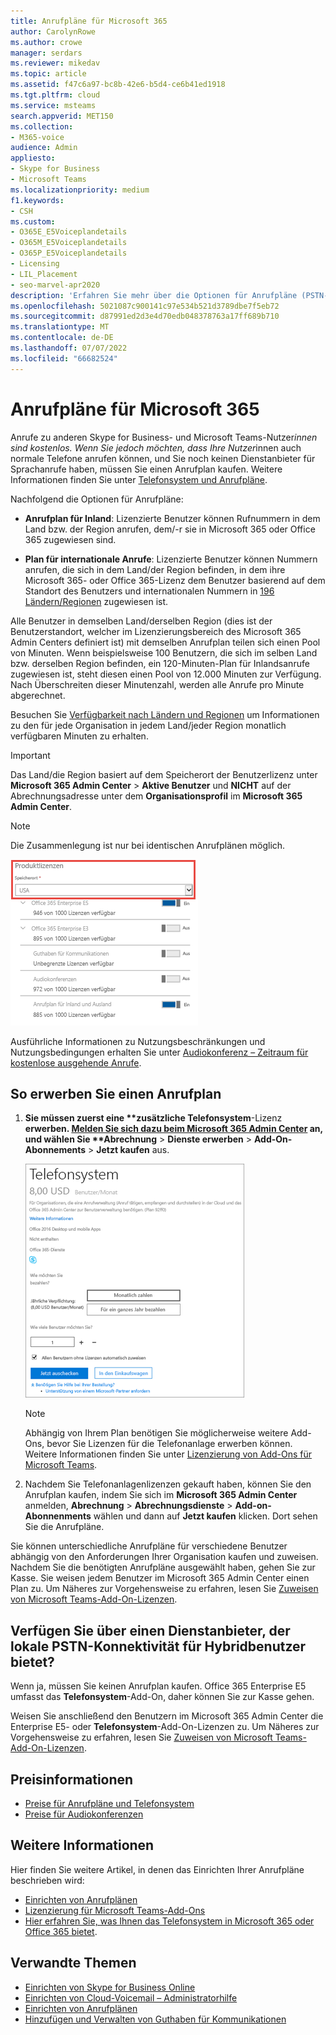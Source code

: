 ```yaml
---
title: Anrufpläne für Microsoft 365
author: CarolynRowe
ms.author: crowe
manager: serdars
ms.reviewer: mikedav
ms.topic: article
ms.assetid: f47c6a97-bc8b-42e6-b5d4-ce6b41ed1918
ms.tgt.pltfrm: cloud
ms.service: msteams
search.appverid: MET150
ms.collection:
- M365-voice
audience: Admin
appliesto:
- Skype for Business
- Microsoft Teams
ms.localizationpriority: medium
f1.keywords:
- CSH
ms.custom:
- O365E_E5Voiceplandetails
- O365M_E5Voiceplandetails
- O365P_E5Voiceplandetails
- Licensing
- LIL_Placement
- seo-marvel-apr2020
description: 'Erfahren Sie mehr über die Optionen für Anrufpläne (PSTN-Anrufpläne) für Skype for Business und wie Sie Lizenzen für Ihre Organisation erhalten. '
ms.openlocfilehash: 5021087c900141c97e534b521d3789dbe7f5eb72
ms.sourcegitcommit: d87991ed2d3e4d70edb048378763a17ff689b710
ms.translationtype: MT
ms.contentlocale: de-DE
ms.lasthandoff: 07/07/2022
ms.locfileid: "66682524"
---
```

# <a name="calling-plans-for-microsoft-365"></a>Anrufpläne für Microsoft 365

Anrufe zu anderen Skype for Business- und Microsoft Teams-Nutzer*innen sind kostenlos. Wenn Sie jedoch möchten, dass Ihre Nutzer*innen auch normale Telefone anrufen können, und Sie noch keinen Dienstanbieter für Sprachanrufe haben, müssen Sie einen Anrufplan kaufen. Weitere Informationen finden Sie unter [Telefonsystem und Anrufpläne](calling-plan-landing-page.md).
  
Nachfolgend die Optionen für Anrufpläne:
  
- **Anrufplan für Inland**: Lizenzierte Benutzer können Rufnummern in dem Land bzw. der Region anrufen, dem/-r sie in Microsoft 365 oder Office 365 zugewiesen sind.

- **Plan für internationale Anrufe**: Lizenzierte Benutzer können Nummern anrufen, die sich in dem Land/der Region befinden, in dem ihre Microsoft 365- oder Office 365-Lizenz dem Benutzer basierend auf dem Standort des Benutzers und internationalen Nummern in [196 Ländern/Regionen](country-and-region-availability-for-audio-conferencing-and-calling-plans/users-can-make-outbound-calls-to-these-countries-and-regions.md) zugewiesen ist.

Alle Benutzer in demselben Land/derselben Region (dies ist der Benutzerstandort, welcher im Lizenzierungsbereich des Microsoft 365 Admin Centers definiert ist) mit demselben Anrufplan teilen sich einen Pool von Minuten. Wenn beispielsweise 100 Benutzern, die sich im selben Land bzw. derselben Region befinden, ein 120-Minuten-Plan für Inlandsanrufe zugewiesen ist, steht diesen einen Pool von 12.000 Minuten zur Verfügung. Nach Überschreiten dieser Minutenzahl, werden alle Anrufe pro Minute abgerechnet.

Besuchen Sie [Verfügbarkeit nach Ländern und Regionen](country-and-region-availability-for-audio-conferencing-and-calling-plans/country-and-region-availability-for-audio-conferencing-and-calling-plans.md) um Informationen zu den für jede Organisation in jedem Land/jeder Region monatlich verfügbaren Minuten zu erhalten.
  
> [!IMPORTANT]
> Das Land/die Region basiert auf dem Speicherort der Benutzerlizenz unter **Microsoft 365 Admin Center** > **Aktive Benutzer** und **NICHT** auf der Abrechnungsadresse unter dem **Organisationsprofil** im **Microsoft 365 Admin Center**. 

> [!NOTE]
> Die Zusammenlegung ist nur bei identischen Anrufplänen möglich.

![Bildschirmfoto vom Standort der Nutzer*innen-Lizenz.](media/cc1e16d1-8a5e-43e0-99a3-dc991efdfbab.png)
  
Ausführliche Informationen zu Nutzungsbeschränkungen und Nutzungsbedingungen erhalten Sie unter [Audiokonferenz – Zeitraum für ﻿kostenlose ausgehende Anrufe](complimentary-dial-out-period.md).
  
## <a name="how-to-buy-a-calling-plan"></a>So erwerben Sie einen Anrufplan

1. <strong>Sie müssen zuerst eine **zusätzliche Telefonsystem</strong>-Lizenz <strong> erwerben. [Melden Sie sich dazu beim Microsoft 365 Admin Center](https://portal.office.com/adminportal/home?add=sub&amp;adminportal=1#/catalog) an, und wählen Sie **Abrechnung</strong> > **Dienste erwerben** > **Add-On-Abonnements** > **Jetzt kaufen** aus.

    ![Screenshot, der die Option für den Kauf eines VoIP-Anrufplans zeigt.](media/5893fca0-292c-4cdf-9b43-c507a8b44b74.png)
  
    > [!NOTE]
    > Abhängig von Ihrem Plan benötigen Sie möglicherweise weitere Add-Ons, bevor Sie Lizenzen für die Telefonanlage erwerben können. Weitere Informationen finden Sie unter [Lizenzierung von Add-Ons für Microsoft Teams](./teams-add-on-licensing/microsoft-teams-add-on-licensing.md).
  
2. Nachdem Sie Telefonanlagenlizenzen gekauft haben, können Sie den Anrufplan kaufen, indem Sie sich im **Microsoft 365 Admin Center** anmelden, **Abrechnung** > **Abrechnungsdienste** > **Add-on-Abonnenments** wählen und dann auf **Jetzt kaufen** klicken. Dort sehen Sie die Anrufpläne.

Sie können unterschiedliche Anrufpläne für verschiedene Benutzer abhängig von den Anforderungen Ihrer Organisation kaufen und zuweisen. Nachdem Sie die benötigten Anrufpläne ausgewählt haben, gehen Sie zur Kasse. Sie weisen jedem Benutzer im Microsoft 365 Admin Center einen Plan zu. Um Näheres zur Vorgehensweise zu erfahren, lesen Sie [Zuweisen von Microsoft Teams-Add-On-Lizenzen](./teams-add-on-licensing/microsoft-teams-add-on-licensing.md).
  
## <a name="do-you-have-a-service-provider-that-provides-on-premises-pstn-connectivity-for-hybrid-users"></a>Verfügen Sie über einen Dienstanbieter, der lokale PSTN-Konnektivität für Hybridbenutzer bietet?

Wenn ja, müssen Sie keinen Anrufplan kaufen. Office 365 Enterprise E5 umfasst das **Telefonsystem**-Add-On, daher können Sie zur Kasse gehen.
  
Weisen Sie anschließend den Benutzern im Microsoft 365 Admin Center die Enterprise E5- oder **Telefonsystem**-Add-On-Lizenzen zu. Um Näheres zur Vorgehensweise zu erfahren, lesen Sie [Zuweisen von Microsoft Teams-Add-On-Lizenzen](./teams-add-on-licensing/microsoft-teams-add-on-licensing.md).
  
## <a name="pricing-information"></a>Preisinformationen

- [Preise für Anrufpläne und Telefonsystem](https://www.microsoft.com/microsoft-365/microsoft-teams/voice-calling)
- [Preise für Audiokonferenzen](https://www.microsoft.com/microsoft-365/microsoft-teams/online-meetings)

## <a name="for-more-information"></a>Weitere Informationen

Hier finden Sie weitere Artikel, in denen das Einrichten Ihrer Anrufpläne beschrieben wird:
  
- [Einrichten von Anrufplänen](set-up-calling-plans.md)
- [Lizenzierung für Microsoft Teams-Add-Ons](./teams-add-on-licensing/microsoft-teams-add-on-licensing.md)
- [Hier erfahren Sie, was Ihnen das Telefonsystem in Microsoft 365 oder Office 365 bietet](./here-s-what-you-get-with-phone-system.md).

## <a name="related-topics"></a>Verwandte Themen

- [Einrichten von Skype for Business Online](/SkypeForBusiness/set-up-skype-for-business-online/set-up-skype-for-business-online)
- [Einrichten von Cloud-Voicemail – Administratorhilfe](set-up-phone-system-voicemail.md)
- [Einrichten von Anrufplänen](set-up-calling-plans.md)
- [Hinzufügen und Verwalten von Guthaben für Kommunikationen](add-funds-and-manage-communications-credits.md)
